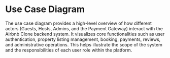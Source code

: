 # Use Case Diagram

The use case diagram provides a high-level overview of how different actors (Guests, Hosts, Admins, and the Payment Gateway) interact with the Airbnb Clone backend system. It visualizes core functionalities such as user authentication, property listing management, booking, payments, reviews, and administrative operations. This helps illustrate the scope of the system and the responsibilities of each user role within the platform.
